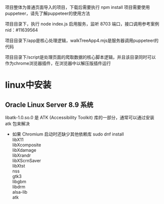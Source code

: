 项目整体为普通页面导入的项目，下载后需要执行
npm install 
项目需要使用puppeteer，请先了解puppeteer的使用方法

项目目录下，执行 node index.js 启用服务，监听 8703 端口，接口调用参考案例nid：#11639564

项目目录下/app是核心处理逻辑，walkTreeApp4.mjs是服务器调用puppeteer的代码

项目目录下/script是处理页面的爬取数据的核心脚本逻辑，并且该目录同时可以作为chrome浏览器插件，在浏览器中以解压版插件运行


# linux中安装
## Oracle Linux Server 8.9 系统
libatk-1.0.so.0 是 ATK (Accessibility Toolkit) 库的一部分，通常可以通过安装 atk 包来解决
- 如果 Chromium 启动时还缺少其他依赖库
sudo dnf install \
  libX11 \
  libXcomposite \
  libXdamage \
  libXrandr \
  libXScrnSaver \
  libXtst \
  nss \
  gtk3 \
  libgbm \
  libdrm \
  alsa-lib \
  atk


